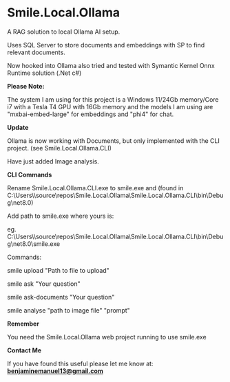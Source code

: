 # Smile.Local.Ollama

A RAG solution to local Ollama AI setup.

Uses SQL Server to store documents and embeddings with SP to find relevant documents.

Now hooked into Ollama also tried and tested with Symantic Kernel Onnx Runtime solution (.Net c#)

**Please Note:**

The system I am using for this project is a Windows 11/24Gb memory/Core i7 with a Tesla T4 GPU with 16Gb memory
and the models I am using are "mxbai-embed-large" for embeddings and "phi4" for chat.

**Update**

Ollama is now working with Documents, but only implemented with the CLI project. (see Smile.Local.Ollama.CLI)

Have just added Image analysis.

**CLI Commands**

Rename Smile.Local.Ollama.CLI.exe to smile.exe and
(found in C:\Users\\<user>\source\repos\Smile.Local.Ollama\Smile.Local.Ollama.CLI\bin\Debug\net8.0\)

Add path to smile.exe where yours is:

eg. C:\Users\\<user>\source\repos\Smile.Local.Ollama\Smile.Local.Ollama.CLI\bin\Debug\net8.0\smile.exe

Commands:

smile upload "Path to file to upload"

smile ask "Your question"

smile ask-documents "Your question"

smile analyse "path to image file" "prompt"


**Remember**

You need the Smile.Local.Ollama web project running to use smile.exe

**Contact Me**

If you have found this useful please let me know at: **benjaminemanuel13@gmail.com**
